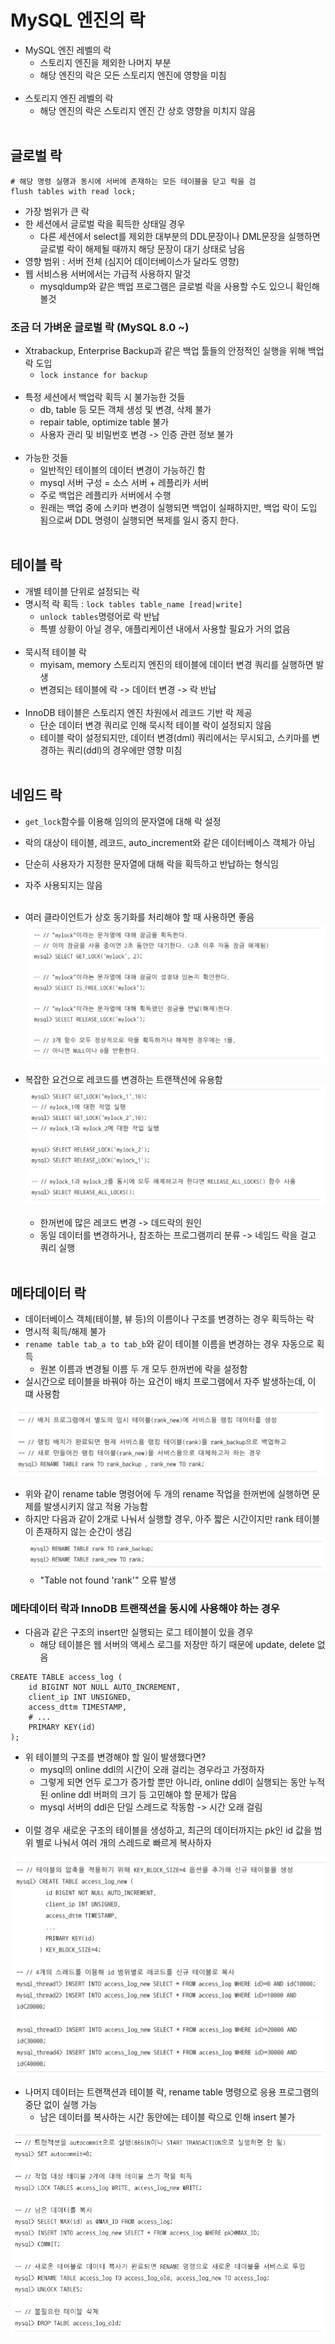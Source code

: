 # MySQL 엔진의 락 
- MySQL 엔진 레벨의 락
  - 스토리지 엔진을 제외한 나머지 부분
  - 해당 엔진의 락은 모든 스토리지 엔진에 영향을 미침<br/><br/>
- 스토리지 엔진 레벨의 락
  - 해당 엔진의 락은 스토리지 엔진 간 상호 영향을 미치지 않음<br/><br/> 


## 글로벌 락
```mysql
# 해당 명령 실행과 동시에 서버에 존재하는 모든 테이블을 닫고 락을 검 
flush tables with read lock;
```
- 가장 범위가 큰 락 
- 한 세션에서 글로벌 락을 획득한 상태일 경우  
  - 다른 세션에서 select를 제외한 대부분의 DDL문장이나 DML문장을 실행하면 글로벌 락이 해제될 때까지 해당 문장이 대기 상태로 남음
- 영향 범위 : 서버 전체 (심지어 데이터베이스가 달라도 영향)
- 웹 서비스용 서버에서는 가급적 사용하지 말것 
  - mysqldump와 같은 백업 프로그램은 글로벌 락을 사용할 수도 있으니 확인해볼것 

### 조금 더 가벼운 글로벌 락 (MySQL 8.0 ~)
- Xtrabackup, Enterprise Backup과 같은 백업 툴들의 안정적인 실행을 위해 백업 락 도입 
  - `lock instance for backup`<br/><br/>
- 특정 세션에서 백업락 획득 시 불가능한 것들 
  - db, table 등 모든 객체 생성 및 변경, 삭제 불가 
  - repair table, optimize table 불가 
  - 사용자 관리 및 비밀번호 변경 -> 인증 관련 정보 불가<br/><br/>
- 가능한 것들
  - 일반적인 테이블의 데이터 변경이 가능하긴 함
  - mysql 서버 구성 = 소스 서버 + 레플리카 서버 
  - 주로 백업은 레플리카 서버에서 수행
  - 원래는 백업 중에 스키마 변경이 실행되면 백업이 실패하지만, 백업 락이 도입 됨으로써 DDL 명령이 실행되면 복제를 일시 중지 한다.<br/><br/> 


## 테이블 락 
- 개별 테이블 단위로 설정되는 락
- 명시적 락 획득 : `lock tables table_name [read|write]`
  - `unlock tables`명령어로 락 반납 
  - 특별 상황이 아닐 경우, 애플리케이션 내에서 사용할 필요가 거의 없음<br/><br/> 
- 묵시적 테이블 락
  - myisam, memory 스토리지 엔진의 테이블에 데이터 변경 쿼리를 실행하면 발생 
  - 변경되는 테이블에 락 -> 데이터 변경 -> 락 반납 <br/><br/>
- InnoDB 테이블은 스토리지 엔진 차원에서 레코드 기반 락 제공 
  - 단순 데이터 변경 쿼리로 인해 묵시적 테이블 락이 설정되지 않음 
  - 테이블 락이 설정되지만, 데이터 변경(dml) 쿼리에서는 무시되고, 스키마를 변경하는 쿼리(ddl)의 경우에만 영향 미침 <br/><br/>


## 네임드 락 
- `get_lock`함수를 이용해 임의의 문자열에 대해 락 설정 
- 락의 대상이 테이블, 레코드, auto_increment와 같은 데이터베이스 객체가 아님 
- 단순히 사용자가 지정한 문자열에 대해 락을 획득하고 반납하는 형식임
- 자주 사용되지는 않음<br/><br/>

- 여러 클라이언트가 상호 동기화를 처리해야 할 때 사용하면 좋음
![img.png](img.png)
  


- 복잡한 요건으로 레코드를 변경하는 트랜잭션에 유용함 
![img_1.png](img_1.png)
  - 한꺼번에 많은 레코드 변경 -> 데드락의 원인
  - 동일 데이터를 변경하거나, 참조하는 프로그램끼리 분류 -> 네임드 락을 걸고 쿼리 실행 <br/><br/>


## 메타데이터 락 
- 데이터베이스 객체(테이블, 뷰 등)의 이름이나 구조를 변경하는 경우 획득하는 락
- 명시적 획득/해제 불가 
- `rename table tab_a to tab_b`와 같이 테이블 이름을 변경하는 경우 자동으로 획득 
  - 원본 이름과 변경될 이름 두 개 모두 한꺼번에 락을 설정함 
- 실시간으로 테이블을 바꿔야 하는 요건이 배치 프로그램에서 자주 발생하는데, 이 떄 사용함


![img_2.png](img_2.png)
- 위와 같이 rename table 명령어에 두 개의 rename 작업을 한꺼번에 실행하면 문제를 발생시키지 않고 적용 가능함
- 하지만 다음과 같이 2개로 나눠서 실행할 경우, 아주 짧은 시간이지만 rank 테이블이 존재하지 않는 순간이 생김 
![img_3.png](img_3.png)
  - "Table not found 'rank'" 오류 발생 


### 메타데이터 락과 InnoDB 트랜잭션을 동시에 사용해야 하는 경우 
- 다음과 같은 구조의 insert만 실행되는 로그 테이블이 있을 경우 
  - 해당 테이블은 웹 서버의 액세스 로그를 저장만 하기 때문에 update, delete 없음 
```mysql
CREATE TABLE access_log (
    id BIGINT NOT NULL AUTO_INCREMENT, 
    client_ip INT UNSIGNED,
    access_dttm TIMESTAMP,
    # ...
    PRIMARY KEY(id)
);
```

- 위 테이블의 구조를 변경해야 할 일이 발생했다면?
  - mysql의 online ddl의 시간이 오래 걸리는 경우라고 가정하자 
  - 그렇게 되면 언두 로그가 증가할 뿐만 아니라, online ddl이 실행되는 동안 누적된 online ddl 버퍼의 크기 등 고민해야 할 문제가 많음 
  - mysql 서버의 ddl은 단일 스레드로 작동함 -> 시간 오래 걸림 <br/><br/> 
- 이럴 경우 새로운 구조의 테이블을 생성하고, 최근의 데이터까지는 pk인 id 값을 범위 별로 나눠서 여러 개의 스레드로 빠르게 복사하자 

![img_4.png](img_4.png)
![img_5.png](img_5.png)



- 나머지 데이터는 트랜잭션과 테이블 락, rename table 명령으로 응용 프로그램의 중단 없이 실행 가능 
  - 남은 데이터를 복사하는 시간 동안에는 테이블 락으로 인해 insert 불가

![img_6.png](img_6.png)











